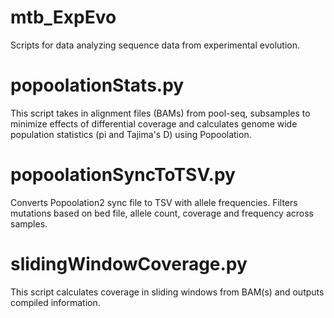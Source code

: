 # mtb_ExpEvo

Scripts for data analyzing sequence data from experimental evolution.

# popoolationStats.py
This script takes in alignment files (BAMs) from pool-seq, subsamples to minimize effects of differential coverage and calculates genome wide population statistics (pi and Tajima's D) using Popoolation.

# popoolationSyncToTSV.py
Converts Popoolation2 sync file to TSV with allele frequencies. Filters mutations based on bed file, allele count, coverage and frequency across samples.

# slidingWindowCoverage.py
This script calculates coverage in sliding windows from BAM(s) and outputs compiled information.
